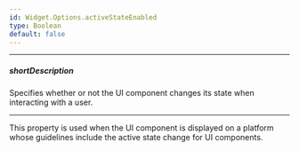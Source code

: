 ```yaml
---
id: Widget.Options.activeStateEnabled
type: Boolean
default: false
---
```

---
##### shortDescription
Specifies whether or not the UI component changes its state when interacting with a user.

---
This property is used when the UI component is displayed on a platform whose guidelines include the active state change for UI components.
